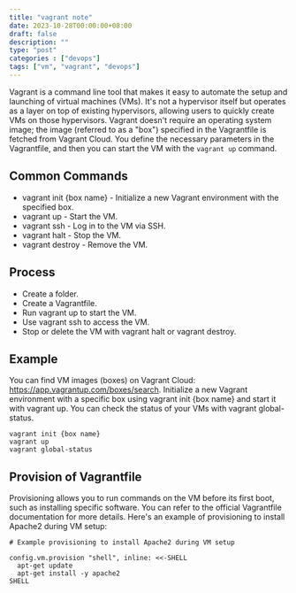 ```yaml
---
title: "vagrant note"
date: 2023-10-28T00:00:00+08:00
draft: false
description: ""
type: "post"
categories : ["devops"]
tags: ["vm", "vagrant", "devops"]
---
```



Vagrant is a command line tool that makes it easy to automate the setup and launching of virtual machines (VMs). It's not a hypervisor itself but operates as a layer on top of existing hypervisors, allowing users to quickly create VMs on those hypervisors. Vagrant doesn't require an operating system image; the image (referred to as a "box") specified in the Vagrantfile is fetched from Vagrant Cloud. You define the necessary parameters in the Vagrantfile, and then you can start the VM with the `vagrant up` command.

## Common Commands
* vagrant init {box name} - Initialize a new Vagrant environment with the specified box.
* vagrant up - Start the VM.
* vagrant ssh - Log in to the VM via SSH.
* vagrant halt - Stop the VM.
* vagrant destroy - Remove the VM.

## Process
* Create a folder.
* Create a Vagrantfile.
* Run vagrant up to start the VM.
* Use vagrant ssh to access the VM.
* Stop or delete the VM with vagrant halt or vagrant destroy.

## Example
You can find VM images (boxes) on Vagrant Cloud: https://app.vagrantup.com/boxes/search. Initialize a new Vagrant environment with a specific box using vagrant init {box name} and start it with vagrant up. You can check the status of your VMs with vagrant global-status.

```bash!
vagrant init {box name}
vagrant up
vagrant global-status
```


## Provision of Vagrantfile
Provisioning allows you to run commands on the VM before its first boot, such as installing specific software. You can refer to the official Vagrantfile documentation for more details. Here's an example of provisioning to install Apache2 during VM setup:

```vagrantfile!
# Example provisioning to install Apache2 during VM setup

config.vm.provision "shell", inline: <<-SHELL
  apt-get update
  apt-get install -y apache2
SHELL
```